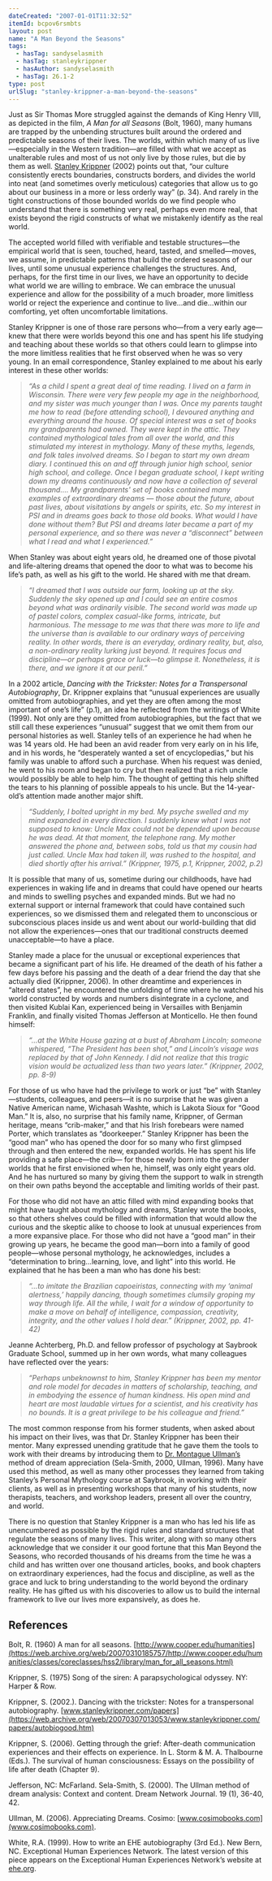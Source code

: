 ```yaml
---
dateCreated: "2007-01-01T11:32:52"
itemId: bcpov6rsmbts
layout: post
name: "A Man Beyond the Seasons"
tags:
  - hasTag: sandyselasmith
  - hasTag: stanleykrippner
  - hasAuthor: sandyselasmith
  - hasTag: 26.1-2
type: post
urlSlug: "stanley-krippner-a-man-beyond-the-seasons"
---
```


Just as Sir Thomas More struggled against the demands of King Henry VIII, as depicted in the film, *A Man for all Seasons* (Bolt, 1960), many humans are trapped by the unbending structures built around the ordered and predictable seasons of their lives. The worlds, within which many of us live—especially in the Western tradition—are filled with what we accept as unalterable rules and most of us not only live by those rules, but die by them as well. [Stanley Krippner](../@stanleykrippner) (2002) points out that, “our culture consistently erects boundaries, constructs borders, and divides the world into neat (and sometimes overly meticulous) categories that allow us to go about our business in a more or less orderly way” (p. 34). And rarely in the tight constructions of those bounded worlds do we find people who understand that there is something very real, perhaps even more real, that exists beyond the rigid constructs of what we mistakenly identify as the real world.

The accepted world filled with verifiable and testable structures—the empirical world that is seen, touched, heard, tasted, and smelled—moves, we assume, in predictable patterns that build the ordered seasons of our lives, until some unusual experience challenges the structures. And, perhaps, for the first time in our lives, we have an opportunity to decide what world we are willing to embrace. We can embrace the unusual experience and allow for the possibility of a much broader, more limitless world or reject the experience and continue to live…and die…within our comforting, yet often uncomfortable limitations.

Stanley Krippner is one of those rare persons who—from a very early age—knew that there were worlds beyond this one and has spent his life studying and teaching about these worlds so that others could learn to glimpse into the more limitless realities that he first observed when he was so very young. In an email correspondence, Stanley explained to me about his early interest in these other worlds:

> *“As a child I spent a great deal of time reading. I lived on a farm in Wisconsin. There were very few people my age in the neighborhood, and my sister was much younger than I was. Once my parents taught me how to read (before attending school), I devoured anything and everything around the house. Of special interest was a set of books my grandparents had owned. They were kept in the attic. They contained mythological tales from all over the world, and this stimulated my interest in mythology. Many of these myths, legends, and folk tales involved dreams. So I began to start my own dream diary. I continued this on and off through junior high school, senior high school, and college. Once I began graduate school, I kept writing down my dreams continuously and now have a collection of several thousand…. My grandparents' set of books contained many examples of extraordinary dreams — those about the future, about past lives, about visitations by angels or spirits, etc. So my interest in PSI and in dreams goes back to those old books. What would I have done without them? But PSI and dreams later became a part of my personal experience, and so there was never a “disconnect” between what I read and what I experienced.”*

When Stanley was about eight years old, he dreamed one of those pivotal and life-altering dreams that opened the door to what was to become his life’s path, as well as his gift to the world. He shared with me that dream.

> *“I dreamed that I was outside our farm, looking up at the sky. Suddenly the sky opened up and I could see an entire cosmos beyond what was ordinarily visible. The second world was made up of pastel colors, complex casual-like forms, intricate, but harmonious. The message to me was that there was more to life and the universe than is available to our ordinary ways of perceiving reality. In other words, there is an everyday, ordinary reality, but, also, a non-ordinary reality lurking just beyond. It requires focus and discipline—or perhaps grace or luck—to glimpse it. Nonetheless, it is there, and we ignore it at our peril.”*

In a 2002 article, *Dancing with the Trickster: Notes for a Transpersonal Autobiography*, Dr. Krippner explains that “unusual experiences are usually omitted from autobiographies, and yet they are often among the most important of one’s life” (p.1), an idea he reflected from the writings of White (1999). Not only are they omitted from autobiographies, but the fact that we still call these experiences “unusual” suggest that we omit them from our personal histories as well. Stanley tells of an experience he had when he was 14 years old. He had been an avid reader from very early on in his life, and in his words, he “desperately wanted a set of encyclopedias,” but his family was unable to afford such a purchase. When his request was denied, he went to his room and began to cry but then realized that a rich uncle would possibly be able to help him. The thought of getting this help shifted the tears to his planning of possible appeals to his uncle. But the 14-year-old’s attention made another major shift.

> *“Suddenly, I bolted upright in my bed. My psyche swelled and my mind expanded in every direction. I suddenly knew what I was not supposed to know: Uncle Max could not be depended upon because he was dead. At that moment, the telephone rang. My mother answered the phone and, between sobs, told us that my cousin had just called. Uncle Max had taken ill, was rushed to the hospital, and died shortly after his arrival.” (Krippner, 1975, p.1, Krippner, 2002, p.2)*

It is possible that many of us, sometime during our childhoods, have had experiences in waking life and in dreams that could have opened our hearts and minds to swelling psyches and expanded minds. But we had no external support or internal framework that could have contained such experiences, so we dismissed them and relegated them to unconscious or subconscious places inside us and went about our world-building that did not allow the experiences—ones that our traditional constructs deemed unacceptable—to have a place.

Stanley made a place for the unusual or exceptional experiences that became a significant part of his life. He dreamed of the death of his father a few days before his passing and the death of a dear friend the day that she actually died (Krippner, 2006). In other dreamtime and experiences in “altered states”, he encountered the unfolding of time where he watched his world constructed by words and numbers disintegrate in a cyclone, and then visited Kublai Kan, experienced being in Versailles with Benjamin Franklin, and finally visited Thomas Jefferson at Monticello. He then found himself:

> *“…at the White House gazing at a bust of Abraham Lincoln; someone whispered, “The President has been shot,” and Lincoln’s visage was replaced by that of John Kennedy. I did not realize that this tragic vision would be actualized less than two years later.” (Krippner, 2002, pp. 8-9)*

For those of us who have had the privilege to work or just “be” with Stanley—students, colleagues, and peers—it is no surprise that he was given a Native American name, Wichasah Washte, which is Lakota Sioux for “Good Man.” It is, also, no surprise that his family name, Krippner, of German heritage, means “crib-maker,” and that his Irish forebears were named Porter, which translates as “doorkeeper.” Stanley Krippner has been the “good man” who has opened the door for so many who first glimpsed through and then entered the new, expanded worlds. He has spent his life providing a safe place—the crib— for those newly born into the grander worlds that he first envisioned when he, himself, was only eight years old. And he has nurtured so many by giving them the support to walk in strength on their own paths beyond the acceptable and limiting worlds of their past.

For those who did not have an attic filled with mind expanding books that might have taught about mythology and dreams, Stanley wrote the books, so that others shelves could be filled with information that would allow the curious and the skeptic alike to choose to look at unusual experiences from a more expansive place. For those who did not have a “good man” in their growing up years, he became the good man—born into a family of good people—whose personal mythology, he acknowledges, includes a “determination to bring…learning, love, and light” into this world. He explained that he has been a man who has done his best:

> *“…to imitate the Brazilian capoeiristas, connecting with my ‘animal alertness,’ happily dancing, though sometimes clumsily groping my way through life. All the while, I wait for a window of opportunity to make a move on behalf of intelligence, compassion, creativity, integrity, and the other values I hold dear.” (Krippner, 2002, pp. 41-42)*

Jeanne Achterberg, Ph.D. and fellow professor of psychology at Saybrook Graduate School, summed up in her own words, what many colleagues have reflected over the years:

> *“Perhaps unbeknownst to him, Stanley Krippner has been my mentor and role model for decades in matters of scholarship, teaching, and in embodying the essence of human kindness. His open mind and heart are most laudable virtues for a scientist, and his creativity has no bounds. It is a great privilege to be his colleague and friend.”*

The most common response from his former students, when asked about his impact on their lives, was that Dr. Stanley Krippner has been their mentor. Many expressed unending gratitude that he gave them the tools to work with their dreams by introducing them to [Dr. Montague Ullman’s](../@montagueullman) method of dream appreciation (Sela-Smith, 2000, Ullman, 1996). Many have used this method, as well as many other processes they learned from taking Stanley’s Personal Mythology course at Saybrook, in working with their clients, as well as in presenting workshops that many of his students, now therapists, teachers, and workshop leaders, present all over the country, and world.

There is no question that Stanley Krippner is a man who has led his life as unencumbered as possible by the rigid rules and standard structures that regulate the seasons of many lives. This writer, along with so many others acknowledge that we consider it our good fortune that this Man Beyond the Seasons, who recorded thousands of his dreams from the time he was a child and has written over one thousand articles, books, and book chapters on extraordinary experiences, had the focus and discipline, as well as the grace and luck to bring understanding to the world beyond the ordinary reality. He has gifted us with his discoveries to allow us to build the internal framework to live our lives more expansively, as does he.

## References 

Bolt, R. (1960) A man for all seasons. [http://www.cooper.edu/humanities](https://web.archive.org/web/20070310185757/http://www.cooper.edu/humanities/classes/coreclasses/hss2/library/man_for_all_seasons.html)

Krippner, S. (1975) Song of the siren: A parapsychological odyssey. NY: Harper & Row. 

Krippner, S. (2002.). Dancing with the trickster: Notes for a transpersonal autobiography. [www.stanleykrippner.com/papers](https://web.archive.org/web/20070307013053/www.stanleykrippner.com/papers/autobiogood.htm) 

Krippner, S. (2006). Getting through the grief: After-death communication experiences and their effects on experience. In L. Storm & M. A. Thalbourne (Eds.). The survival of human consciousness: Essays on the possibility of life after death (Chapter 9). 

Jefferson, NC: McFarland. Sela-Smith, S. (2000). The Ullman method of dream analysis: Context and content. Dream Network Journal. 19 (1), 36-40, 42. 

Ullman, M. (2006). Appreciating Dreams. Cosimo: [www.cosimobooks.com](www.cosimobooks.com). 

White, R.A. (1999). How to write an EHE autobiography (3rd Ed.). New Bern, NC. Exceptional Human Experiences Network. The latest version of this piece appears on the Exceptional Human Experiences Network’s website at [ehe.org](https://www.ehe.org/display/ehe-pagefe1e.html?ID=84).











